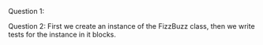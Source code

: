 Question 1:

Question 2:
First we create an instance of the FizzBuzz class, then we write tests for the instance in it blocks.
